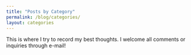 ```yaml
---
title: "Posts by Category"
permalink: /blog/categories/
layout: categories
---
```


This is where I try to record my best thoughts. I welcome all comments or inquiries through e-mail!
